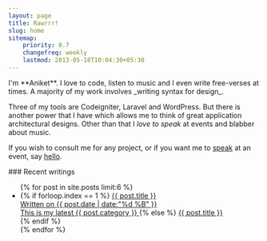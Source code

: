 ```yaml
---
layout: page
title: Rawrrr!
slug: home
sitemap:
    priority: 0.7
    changefreq: weekly
    lastmod: 2013-05-18T10:04:30+05:30
---
```

<section class="grid__item one-whole landmark lead" markdown="1">
I'm **Aniket**. I love to code, listen to music and I even write free-verses at times. A majority of my work involves _writing syntax for design_.

Three of my tools are Codeigniter, Laravel and WordPress. But there is another power that I have which allows me to think of great application architectural designs. Other than that I _love to speak_ at events and blabber about music.

If you wish to consult me for any project, or if you want me to [speak](/speaking) at an event, say <a href="me@aniketpant.com?subject=Hey">hello</a>.
</section>
<section class="grid__item one-whole" markdown="1">
### Recent writings

<ul class="block-list recent-posts">
{% for post in site.posts limit:6 %}
<li>
{% if forloop.index == 1 %}
<a href="{{ post.url }}" class="highlight--block block-list__link">
<span class="gamma">{{ post.title }}</span><br/>
<span class="zeta">Written on <date class="date">{{ post.date | date:"%d %B" }}</date></span><br/>
<span class="zeta">This is my latest {{ post.category }}</span>
</a>
{% else %}
<a href="{{ post.url }}" class="block-list__link">
  <span class="highlight gamma">{{ post.title }}</span><br/>
</a>
{% endif %}
</li>
{% endfor %}
</ul>
</section>
